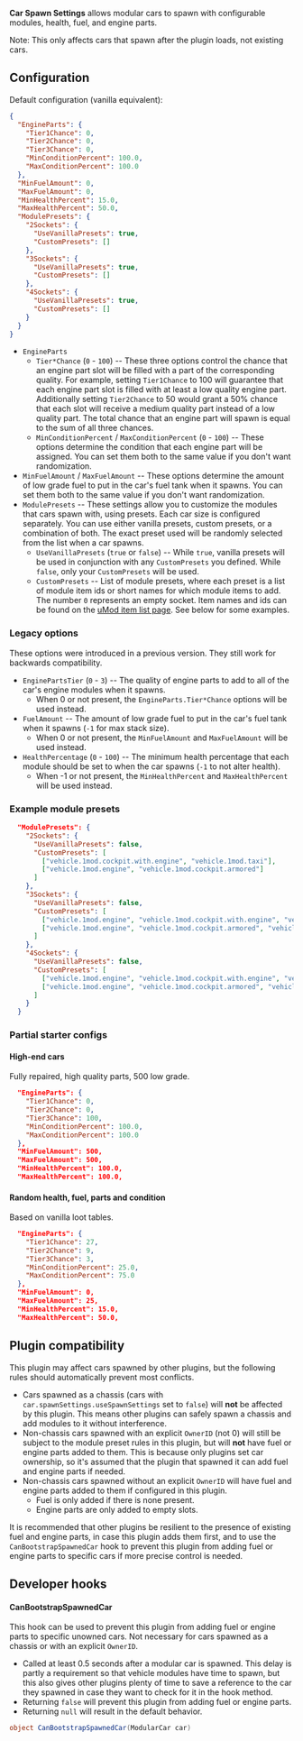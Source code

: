 **Car Spawn Settings** allows modular cars to spawn with configurable modules, health, fuel, and engine parts.

Note: This only affects cars that spawn after the plugin loads, not existing cars.

## Configuration

Default configuration (vanilla equivalent):
```json
{
  "EngineParts": {
    "Tier1Chance": 0,
    "Tier2Chance": 0,
    "Tier3Chance": 0,
    "MinConditionPercent": 100.0,
    "MaxConditionPercent": 100.0
  },
  "MinFuelAmount": 0,
  "MaxFuelAmount": 0,
  "MinHealthPercent": 15.0,
  "MaxHealthPercent": 50.0,
  "ModulePresets": {
    "2Sockets": {
      "UseVanillaPresets": true,
      "CustomPresets": []
    },
    "3Sockets": {
      "UseVanillaPresets": true,
      "CustomPresets": []
    },
    "4Sockets": {
      "UseVanillaPresets": true,
      "CustomPresets": []
    }
  }
}
```

- `EngineParts`
  - `Tier*Chance` (`0` - `100`) -- These three options control the chance that an engine part slot will be filled with a part of the corresponding quality. For example, setting `Tier1Chance` to 100 will guarantee that each engine part slot is filled with at least a low quality engine part. Additionally setting `Tier2Chance` to 50 would grant a 50% chance that each slot will receive a medium quality part instead of a low quality part. The total chance that an engine part will spawn is equal to the sum of all three chances.
  - `MinConditionPercent` / `MaxConditionPercent` (`0` - `100`) -- These options determine the condition that each engine part will be assigned. You can set them both to the same value if you don't want randomization.
- `MinFuelAmount` / `MaxFuelAmount` -- These options determine the amount of low grade fuel to put in the car's fuel tank when it spawns. You can set them both to the same value if you don't want randomization.
- `ModulePresets` -- These settings allow you to customize the modules that cars spawn with, using presets. Each car size is configured separately. You can use either vanilla presets, custom presets, or a combination of both. The exact preset used will be randomly selected from the list when a car spawns.
  - `UseVanillaPresets` (`true` or `false`) -- While `true`, vanilla presets will be used in conjunction with any `CustomPresets` you defined. While `false`, only your `CustomPresets` will be used.
  - `CustomPresets` -- List of module presets, where each preset is a list of module item ids or short names for which module items to add. The number `0` represents an empty socket. Item names and ids can be found on the [uMod item list page](https://umod.org/documentation/games/rust/definitions). See below for some examples.

### Legacy options

These options were introduced in a previous version. They still work for backwards compatibility.

- `EnginePartsTier` (`0` - `3`) -- The quality of engine parts to add to all of the car's engine modules when it spawns.
  - When 0 or not present, the `EngineParts.Tier*Chance` options will be used instead.
- `FuelAmount` -- The amount of low grade fuel to put in the car's fuel tank when it spawns (`-1` for max stack size).
  - When 0 or not present, the `MinFuelAmount` and `MaxFuelAmount` will be used instead.
- `HealthPercentage` (`0` - `100`) -- The minimum health percentage that each module should be set to when the car spawns (`-1` to not alter health).
  - When -1 or not present, the `MinHealthPercent` and `MaxHealthPercent` will be used instead.

### Example module presets

```json
  "ModulePresets": {
    "2Sockets": {
      "UseVanillaPresets": false,
      "CustomPresets": [
        ["vehicle.1mod.cockpit.with.engine", "vehicle.1mod.taxi"],
        ["vehicle.1mod.engine", "vehicle.1mod.cockpit.armored"]
      ]
    },
    "3Sockets": {
      "UseVanillaPresets": false,
      "CustomPresets": [
        ["vehicle.1mod.engine", "vehicle.1mod.cockpit.with.engine", "vehicle.1mod.taxi"],
        ["vehicle.1mod.engine", "vehicle.1mod.cockpit.armored", "vehicle.1mod.passengers.armored"]
      ]
    },
    "4Sockets": {
      "UseVanillaPresets": false,
      "CustomPresets": [
        ["vehicle.1mod.engine", "vehicle.1mod.cockpit.with.engine", "vehicle.1mod.taxi", "vehicle.1mod.taxi"],
        ["vehicle.1mod.engine", "vehicle.1mod.cockpit.armored", "vehicle.1mod.passengers.armored", "vehicle.1mod.engine"]
      ]
    }
  }
```

### Partial starter configs

#### High-end cars

Fully repaired, high quality parts, 500 low grade.

```json
  "EngineParts": {
    "Tier1Chance": 0,
    "Tier2Chance": 0,
    "Tier3Chance": 100,
    "MinConditionPercent": 100.0,
    "MaxConditionPercent": 100.0
  },
  "MinFuelAmount": 500,
  "MaxFuelAmount": 500,
  "MinHealthPercent": 100.0,
  "MaxHealthPercent": 100.0,
```

#### Random health, fuel, parts and condition

Based on vanilla loot tables.

```json
  "EngineParts": {
    "Tier1Chance": 27,
    "Tier2Chance": 9,
    "Tier3Chance": 3,
    "MinConditionPercent": 25.0,
    "MaxConditionPercent": 75.0
  },
  "MinFuelAmount": 0,
  "MaxFuelAmount": 25,
  "MinHealthPercent": 15.0,
  "MaxHealthPercent": 50.0,
```

## Plugin compatibility

This plugin may affect cars spawned by other plugins, but the following rules should automatically prevent most conflicts.

- Cars spawned as a chassis (cars with `car.spawnSettings.useSpawnSettings` set to `false`) will **not** be affected by this plugin. This means other plugins can safely spawn a chassis and add modules to it without interference.
- Non-chassis cars spawned with an explicit `OwnerID` (not 0) will still be subject to the module preset rules in this plugin, but will **not** have fuel or engine parts added to them. This is because only plugins set car ownership, so it's assumed that the plugin that spawned it can add fuel and engine parts if needed.
- Non-chassis cars spawned without an explicit `OwnerID` will have fuel and engine parts added to them if configured in this plugin.
  - Fuel is only added if there is none present.
  - Engine parts are only added to empty slots.

It is recommended that other plugins be resilient to the presence of existing fuel and engine parts, in case this plugin adds them first, and to use the `CanBootstrapSpawnedCar` hook to prevent this plugin from adding fuel or engine parts to specific cars if more precise control is needed.

## Developer hooks

#### CanBootstrapSpawnedCar

This hook can be used to prevent this plugin from adding fuel or engine parts to specific unowned cars. Not necessary for cars spawned as a chassis or with an explicit `OwnerID`.

- Called at least 0.5 seconds after a modular car is spawned. This delay is partly a requirement so that vehicle modules have time to spawn, but this also gives other plugins plenty of time to save a reference to the car they spawned in case they want to check for it in the hook method.
- Returning `false` will prevent this plugin from adding fuel or engine parts.
- Returning `null` will result in the default behavior.

```csharp
object CanBootstrapSpawnedCar(ModularCar car)
```
